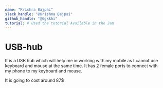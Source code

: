 ```yaml
---
name: "Krishna Bajpai"
slack_handle: "@Krishna Bajpai"
github_handle: "@Ggkkhi"
tutorial: # Used the tutorial Available in the Jam
---
```


# USB-hub

<!-- Describe your board in 2-3 sentences. What are you making? What will it do? -->
It is a USB hub which will help me in working with my mobile as I cannot use keyboard and mouse at the same time. It has 2 female ports to connect with my phone to my keyboard and mouse.
<!-- How much is it going to cost? -->
It is going to cost around 87$
